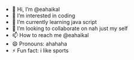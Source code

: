 - 👋 Hi, I’m @eahaikal
- 👀 I’m interested in coding
- 🌱 I’m currently learning java script
- 💞️ I’m looking to collaborate on nah just my self
- 📫 How to reach me @eahaikal
- 😄 Pronouns: ahahaha
- ⚡ Fun fact: i like sports

<!---
eahaikal/eahaikal is a ✨ special ✨ repository because its `README.md` (this file) appears on your GitHub profile.
You can click the Preview link to take a look at your changes.
--->
